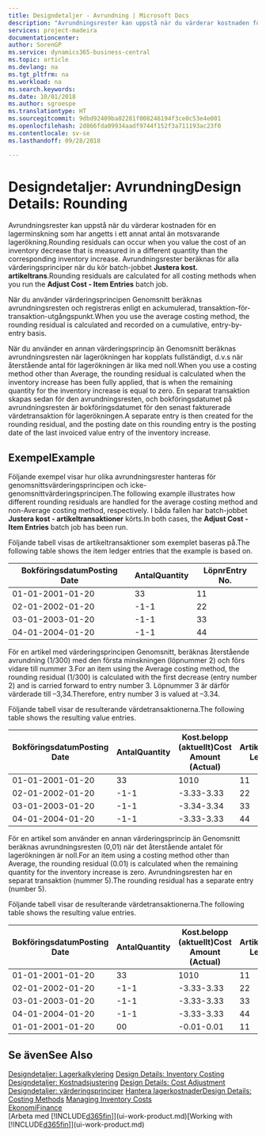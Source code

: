 ```yaml
---
title: Designdetaljer - Avrundning | Microsoft Docs
description: "Avrundningsrester kan uppstå när du värderar kostnaden för en lagerminskning som har angetts i ett annat antal än motsvarande lagerökning. Avrundningsrester beräknas för alla värderingsprinciper när du kör batch-jobbet **Justera kost. artikeltrans**."
services: project-madeira
documentationcenter: 
author: SorenGP
ms.service: dynamics365-business-central
ms.topic: article
ms.devlang: na
ms.tgt_pltfrm: na
ms.workload: na
ms.search.keywords: 
ms.date: 10/01/2018
ms.author: sgroespe
ms.translationtype: HT
ms.sourcegitcommit: 9dbd92409ba02281f008246194f3ce0c53e4e001
ms.openlocfilehash: 2d866fda09934aadf9744f152f3a711193ac23f0
ms.contentlocale: sv-se
ms.lasthandoff: 09/28/2018

---
```

# <a name="design-details-rounding"></a><span data-ttu-id="23091-104">Designdetaljer: Avrundning</span><span class="sxs-lookup"><span data-stu-id="23091-104">Design Details: Rounding</span></span>
<span data-ttu-id="23091-105">Avrundningsrester kan uppstå när du värderar kostnaden för en lagerminskning som har angetts i ett annat antal än motsvarande lagerökning.</span><span class="sxs-lookup"><span data-stu-id="23091-105">Rounding residuals can occur when you value the cost of an inventory decrease that is measured in a different quantity than the corresponding inventory increase.</span></span> <span data-ttu-id="23091-106">Avrundningsrester beräknas för alla värderingsprinciper när du kör batch-jobbet **Justera kost. artikeltrans**.</span><span class="sxs-lookup"><span data-stu-id="23091-106">Rounding residuals are calculated for all costing methods when you run the **Adjust Cost - Item Entries** batch job.</span></span>  

 <span data-ttu-id="23091-107">När du använder värderingsprincipen Genomsnitt beräknas avrundningsresten och registreras enligt en ackumulerad, transaktion-för-transaktion-utgångspunkt.</span><span class="sxs-lookup"><span data-stu-id="23091-107">When you use the average costing method, the rounding residual is calculated and recorded on a cumulative, entry-by-entry basis.</span></span>  

 <span data-ttu-id="23091-108">När du använder en annan värderingsprincip än Genomsnitt beräknas avrundningsresten när lagerökningen har kopplats fullständigt, d.v.s när återstående antal för lagerökningen är lika med noll.</span><span class="sxs-lookup"><span data-stu-id="23091-108">When you use a costing method other than Average, the rounding residual is calculated when the inventory increase has been fully applied, that is when the remaining quantity for the inventory increase is equal to zero.</span></span> <span data-ttu-id="23091-109">En separat transaktion skapas sedan för den avrundningsresten, och bokföringsdatumet på avrundningsresten är bokföringsdatumet för den senast fakturerade värdetransaktion för lagerökningen.</span><span class="sxs-lookup"><span data-stu-id="23091-109">A separate entry is then created for the rounding residual, and the posting date on this rounding entry is the posting date of the last invoiced value entry of the inventory increase.</span></span>  

## <a name="example"></a><span data-ttu-id="23091-110">Exempel</span><span class="sxs-lookup"><span data-stu-id="23091-110">Example</span></span>  
 <span data-ttu-id="23091-111">Följande exempel visar hur olika avrundningsrester hanteras för genomsnittsvärderingsprincipen och icke-genomsnittvärderingsprincipen.</span><span class="sxs-lookup"><span data-stu-id="23091-111">The following example illustrates how different rounding residuals are handled for the average costing method and non-Average costing method, respectively.</span></span> <span data-ttu-id="23091-112">I båda fallen har batch-jobbet **Justera kost - artikeltransaktioner** körts.</span><span class="sxs-lookup"><span data-stu-id="23091-112">In both cases, the **Adjust Cost - Item Entries** batch job has been run.</span></span>  

 <span data-ttu-id="23091-113">Följande tabell visas de artikeltransaktioner som exemplet baseras på.</span><span class="sxs-lookup"><span data-stu-id="23091-113">The following table shows the item ledger entries that the example is based on.</span></span>  

|<span data-ttu-id="23091-114">Bokföringsdatum</span><span class="sxs-lookup"><span data-stu-id="23091-114">Posting Date</span></span>|<span data-ttu-id="23091-115">Antal</span><span class="sxs-lookup"><span data-stu-id="23091-115">Quantity</span></span>|<span data-ttu-id="23091-116">Löpnr</span><span class="sxs-lookup"><span data-stu-id="23091-116">Entry No.</span></span>|  
|------------------|--------------|---------------|  
|<span data-ttu-id="23091-117">01-01-20</span><span class="sxs-lookup"><span data-stu-id="23091-117">01-01-20</span></span>|<span data-ttu-id="23091-118">3</span><span class="sxs-lookup"><span data-stu-id="23091-118">3</span></span>|<span data-ttu-id="23091-119">1</span><span class="sxs-lookup"><span data-stu-id="23091-119">1</span></span>|  
|<span data-ttu-id="23091-120">02-01-20</span><span class="sxs-lookup"><span data-stu-id="23091-120">02-01-20</span></span>|<span data-ttu-id="23091-121">-1</span><span class="sxs-lookup"><span data-stu-id="23091-121">-1</span></span>|<span data-ttu-id="23091-122">2</span><span class="sxs-lookup"><span data-stu-id="23091-122">2</span></span>|  
|<span data-ttu-id="23091-123">03-01-20</span><span class="sxs-lookup"><span data-stu-id="23091-123">03-01-20</span></span>|<span data-ttu-id="23091-124">-1</span><span class="sxs-lookup"><span data-stu-id="23091-124">-1</span></span>|<span data-ttu-id="23091-125">3</span><span class="sxs-lookup"><span data-stu-id="23091-125">3</span></span>|  
|<span data-ttu-id="23091-126">04-01-20</span><span class="sxs-lookup"><span data-stu-id="23091-126">04-01-20</span></span>|<span data-ttu-id="23091-127">-1</span><span class="sxs-lookup"><span data-stu-id="23091-127">-1</span></span>|<span data-ttu-id="23091-128">4</span><span class="sxs-lookup"><span data-stu-id="23091-128">4</span></span>|  

 <span data-ttu-id="23091-129">För en artikel med värderingsprincipen Genomsnitt, beräknas återstående avrundning (1/300) med den första minskningen (löpnummer 2) och förs vidare till nummer 3.</span><span class="sxs-lookup"><span data-stu-id="23091-129">For an item using the Average costing method, the rounding residual (1/300) is calculated with the first decrease (entry number 2) and is carried forward to entry number 3.</span></span> <span data-ttu-id="23091-130">Löpnummer 3 är därför värderade till –3,34.</span><span class="sxs-lookup"><span data-stu-id="23091-130">Therefore, entry number 3 is valued at –3.34.</span></span>  

 <span data-ttu-id="23091-131">Följande tabell visar de resulterande värdetransaktionerna.</span><span class="sxs-lookup"><span data-stu-id="23091-131">The following table shows the resulting value entries.</span></span>  

|<span data-ttu-id="23091-132">Bokföringsdatum</span><span class="sxs-lookup"><span data-stu-id="23091-132">Posting Date</span></span>|<span data-ttu-id="23091-133">Antal</span><span class="sxs-lookup"><span data-stu-id="23091-133">Quantity</span></span>|<span data-ttu-id="23091-134">Kost.belopp (aktuellt)</span><span class="sxs-lookup"><span data-stu-id="23091-134">Cost Amount (Actual)</span></span>|<span data-ttu-id="23091-135">Artikeltrans.löpnr</span><span class="sxs-lookup"><span data-stu-id="23091-135">Item Ledger Entry No.</span></span>|<span data-ttu-id="23091-136">Löpnr</span><span class="sxs-lookup"><span data-stu-id="23091-136">Entry No.</span></span>|  
|------------------|--------------|----------------------------|---------------------------|---------------|  
|<span data-ttu-id="23091-137">01-01-20</span><span class="sxs-lookup"><span data-stu-id="23091-137">01-01-20</span></span>|<span data-ttu-id="23091-138">3</span><span class="sxs-lookup"><span data-stu-id="23091-138">3</span></span>|<span data-ttu-id="23091-139">10</span><span class="sxs-lookup"><span data-stu-id="23091-139">10</span></span>|<span data-ttu-id="23091-140">1</span><span class="sxs-lookup"><span data-stu-id="23091-140">1</span></span>|<span data-ttu-id="23091-141">1</span><span class="sxs-lookup"><span data-stu-id="23091-141">1</span></span>|  
|<span data-ttu-id="23091-142">02-01-20</span><span class="sxs-lookup"><span data-stu-id="23091-142">02-01-20</span></span>|<span data-ttu-id="23091-143">-1</span><span class="sxs-lookup"><span data-stu-id="23091-143">-1</span></span>|<span data-ttu-id="23091-144">-3.33</span><span class="sxs-lookup"><span data-stu-id="23091-144">-3.33</span></span>|<span data-ttu-id="23091-145">2</span><span class="sxs-lookup"><span data-stu-id="23091-145">2</span></span>|<span data-ttu-id="23091-146">2</span><span class="sxs-lookup"><span data-stu-id="23091-146">2</span></span>|  
|<span data-ttu-id="23091-147">03-01-20</span><span class="sxs-lookup"><span data-stu-id="23091-147">03-01-20</span></span>|<span data-ttu-id="23091-148">-1</span><span class="sxs-lookup"><span data-stu-id="23091-148">-1</span></span>|<span data-ttu-id="23091-149">-3.34</span><span class="sxs-lookup"><span data-stu-id="23091-149">-3.34</span></span>|<span data-ttu-id="23091-150">3</span><span class="sxs-lookup"><span data-stu-id="23091-150">3</span></span>|<span data-ttu-id="23091-151">3</span><span class="sxs-lookup"><span data-stu-id="23091-151">3</span></span>|  
|<span data-ttu-id="23091-152">04-01-20</span><span class="sxs-lookup"><span data-stu-id="23091-152">04-01-20</span></span>|<span data-ttu-id="23091-153">-1</span><span class="sxs-lookup"><span data-stu-id="23091-153">-1</span></span>|<span data-ttu-id="23091-154">-3.33</span><span class="sxs-lookup"><span data-stu-id="23091-154">-3.33</span></span>|<span data-ttu-id="23091-155">4</span><span class="sxs-lookup"><span data-stu-id="23091-155">4</span></span>|<span data-ttu-id="23091-156">4</span><span class="sxs-lookup"><span data-stu-id="23091-156">4</span></span>|  

 <span data-ttu-id="23091-157">För en artikel som använder en annan värderingsprincip än Genomsnitt beräknas avrundningsresten (0,01) när det återstående antalet för lagerökningen är noll.</span><span class="sxs-lookup"><span data-stu-id="23091-157">For an item using a costing method other than Average, the rounding residual (0.01) is calculated when the remaining quantity for the inventory increase is zero.</span></span> <span data-ttu-id="23091-158">Avrundningsresten har en separat transaktion (nummer 5).</span><span class="sxs-lookup"><span data-stu-id="23091-158">The rounding residual has a separate entry (number 5).</span></span>  

 <span data-ttu-id="23091-159">Följande tabell visar de resulterande värdetransaktionerna.</span><span class="sxs-lookup"><span data-stu-id="23091-159">The following table shows the resulting value entries.</span></span>  

|<span data-ttu-id="23091-160">Bokföringsdatum</span><span class="sxs-lookup"><span data-stu-id="23091-160">Posting Date</span></span>|<span data-ttu-id="23091-161">Antal</span><span class="sxs-lookup"><span data-stu-id="23091-161">Quantity</span></span>|<span data-ttu-id="23091-162">Kost.belopp (aktuellt)</span><span class="sxs-lookup"><span data-stu-id="23091-162">Cost Amount (Actual)</span></span>|<span data-ttu-id="23091-163">Artikeltrans.löpnr</span><span class="sxs-lookup"><span data-stu-id="23091-163">Item Ledger Entry No.</span></span>|<span data-ttu-id="23091-164">Löpnr</span><span class="sxs-lookup"><span data-stu-id="23091-164">Entry No.</span></span>|  
|------------------|--------------|----------------------------|---------------------------|---------------|  
|<span data-ttu-id="23091-165">01-01-20</span><span class="sxs-lookup"><span data-stu-id="23091-165">01-01-20</span></span>|<span data-ttu-id="23091-166">3</span><span class="sxs-lookup"><span data-stu-id="23091-166">3</span></span>|<span data-ttu-id="23091-167">10</span><span class="sxs-lookup"><span data-stu-id="23091-167">10</span></span>|<span data-ttu-id="23091-168">1</span><span class="sxs-lookup"><span data-stu-id="23091-168">1</span></span>|<span data-ttu-id="23091-169">1</span><span class="sxs-lookup"><span data-stu-id="23091-169">1</span></span>|  
|<span data-ttu-id="23091-170">02-01-20</span><span class="sxs-lookup"><span data-stu-id="23091-170">02-01-20</span></span>|<span data-ttu-id="23091-171">-1</span><span class="sxs-lookup"><span data-stu-id="23091-171">-1</span></span>|<span data-ttu-id="23091-172">-3.33</span><span class="sxs-lookup"><span data-stu-id="23091-172">-3.33</span></span>|<span data-ttu-id="23091-173">2</span><span class="sxs-lookup"><span data-stu-id="23091-173">2</span></span>|<span data-ttu-id="23091-174">2</span><span class="sxs-lookup"><span data-stu-id="23091-174">2</span></span>|  
|<span data-ttu-id="23091-175">03-01-20</span><span class="sxs-lookup"><span data-stu-id="23091-175">03-01-20</span></span>|<span data-ttu-id="23091-176">-1</span><span class="sxs-lookup"><span data-stu-id="23091-176">-1</span></span>|<span data-ttu-id="23091-177">-3.33</span><span class="sxs-lookup"><span data-stu-id="23091-177">-3.33</span></span>|<span data-ttu-id="23091-178">3</span><span class="sxs-lookup"><span data-stu-id="23091-178">3</span></span>|<span data-ttu-id="23091-179">3</span><span class="sxs-lookup"><span data-stu-id="23091-179">3</span></span>|  
|<span data-ttu-id="23091-180">04-01-20</span><span class="sxs-lookup"><span data-stu-id="23091-180">04-01-20</span></span>|<span data-ttu-id="23091-181">-1</span><span class="sxs-lookup"><span data-stu-id="23091-181">-1</span></span>|<span data-ttu-id="23091-182">-3.33</span><span class="sxs-lookup"><span data-stu-id="23091-182">-3.33</span></span>|<span data-ttu-id="23091-183">4</span><span class="sxs-lookup"><span data-stu-id="23091-183">4</span></span>|<span data-ttu-id="23091-184">4</span><span class="sxs-lookup"><span data-stu-id="23091-184">4</span></span>|  
|<span data-ttu-id="23091-185">01-01-20</span><span class="sxs-lookup"><span data-stu-id="23091-185">01-01-20</span></span>|<span data-ttu-id="23091-186">0</span><span class="sxs-lookup"><span data-stu-id="23091-186">0</span></span>|<span data-ttu-id="23091-187">-0.01</span><span class="sxs-lookup"><span data-stu-id="23091-187">-0.01</span></span>|<span data-ttu-id="23091-188">1</span><span class="sxs-lookup"><span data-stu-id="23091-188">1</span></span>|<span data-ttu-id="23091-189">5</span><span class="sxs-lookup"><span data-stu-id="23091-189">5</span></span>|  

## <a name="see-also"></a><span data-ttu-id="23091-190">Se även</span><span class="sxs-lookup"><span data-stu-id="23091-190">See Also</span></span>  
 <span data-ttu-id="23091-191">[Designdetaljer: Lagerkalkylering](design-details-inventory-costing.md) </span><span class="sxs-lookup"><span data-stu-id="23091-191">[Design Details: Inventory Costing](design-details-inventory-costing.md) </span></span>  
 <span data-ttu-id="23091-192">[Designdetaljer: Kostnadsjustering](design-details-cost-adjustment.md) </span><span class="sxs-lookup"><span data-stu-id="23091-192">[Design Details: Cost Adjustment](design-details-cost-adjustment.md) </span></span>  
 <span data-ttu-id="23091-193">[Designdetaljer: värderingsprinciper](design-details-costing-methods.md) [Hantera lagerkostnader](finance-manage-inventory-costs.md)</span><span class="sxs-lookup"><span data-stu-id="23091-193">[Design Details: Costing Methods](design-details-costing-methods.md) [Managing Inventory Costs](finance-manage-inventory-costs.md)</span></span>  
 [<span data-ttu-id="23091-194">Ekonomi</span><span class="sxs-lookup"><span data-stu-id="23091-194">Finance</span></span>](finance.md)  
 <span data-ttu-id="23091-195">[Arbeta med [!INCLUDE[d365fin](includes/d365fin_md.md)]](ui-work-product.md)</span><span class="sxs-lookup"><span data-stu-id="23091-195">[Working with [!INCLUDE[d365fin](includes/d365fin_md.md)]](ui-work-product.md)</span></span>

